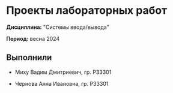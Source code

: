 # Проекты лабораторных работ

**Дисциплина:** "Системы ввода/вывода"

**Период:** весна 2024

## Выполнили

- Миху Вадим Дмитриевич, гр. P33301

- Чернова Анна Ивановна, гр. P33301

